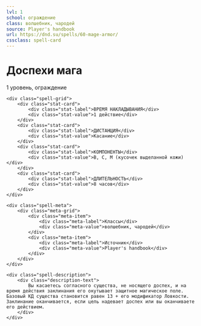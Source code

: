 ```yaml
---
lvl: 1
school: ограждение
class: волшебник, чародей
source: Player's handbook
url: https://dnd.su/spells/60-mage-armor/
cssclass: spell-card
---
```


<div class="spell-container">
    <div class="spell-header">
        <h1 class="spell-name">Доспехи мага</h1>
        <div class="spell-level">1 уровень, ограждение</div>
    </div>
    
    <div class="spell-grid">
        <div class="stat-card">
            <div class="stat-label">ВРЕМЯ НАКЛАДЫВАНИЯ</div>
            <div class="stat-value">1 действие</div>
        </div>
        <div class="stat-card">
            <div class="stat-label">ДИСТАНЦИЯ</div>
            <div class="stat-value">Касание</div>
        </div>
        <div class="stat-card">
            <div class="stat-label">КОМПОНЕНТЫ</div>
            <div class="stat-value">В, С, М (кусочек выделанной кожи)</div>
        </div>
        <div class="stat-card">
            <div class="stat-label">ДЛИТЕЛЬНОСТЬ</div>
            <div class="stat-value">8 часов</div>
        </div>
    </div>
    
    <div class="spell-meta">
        <div class="meta-grid">
            <div class="meta-item">
                <div class="meta-label">Классы</div>
                <div class="meta-value">волшебник, чародей</div>
            </div>
            <div class="meta-item">
                <div class="meta-label">Источник</div>
                <div class="meta-value">Player's handbook</div>
            </div>
        </div>
    </div>
    
    <div class="spell-description">
        <div class="description-text">
            Вы касаетесь согласного существа, не носящего доспех, и на время действия заклинания его окутывает защитное магическое поле. Базовый КД существа становится равен 13 + его модификатор Ловкости. Заклинание оканчивается, если цель надевает доспех или вы оканчиваете его действием.
        </div>
    </div>
</div>